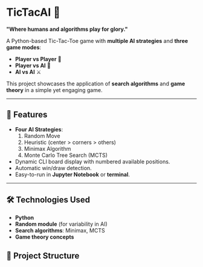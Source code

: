 # TicTacAI 🎯
**"Where humans and algorithms play for glory."**

A Python-based Tic-Tac-Toe game with **multiple AI strategies** and **three game modes**:  
- **Player vs Player** 🤝  
- **Player vs AI** 🤖  
- **AI vs AI** ⚔️  

This project showcases the application of **search algorithms** and **game theory** in a simple yet engaging game.

---

## 🚀 Features
- **Four AI Strategies**:
  1. Random Move
  2. Heuristic (center > corners > others)
  3. Minimax Algorithm
  4. Monte Carlo Tree Search (MCTS)
- Dynamic CLI board display with numbered available positions.
- Automatic win/draw detection.
- Easy-to-run in **Jupyter Notebook** or **terminal**.

---

## 🛠️ Technologies Used
- **Python**
- **Random module** (for variability in AI)
- **Search algorithms**: Minimax, MCTS
- **Game theory concepts**


## 📂 Project Structure
